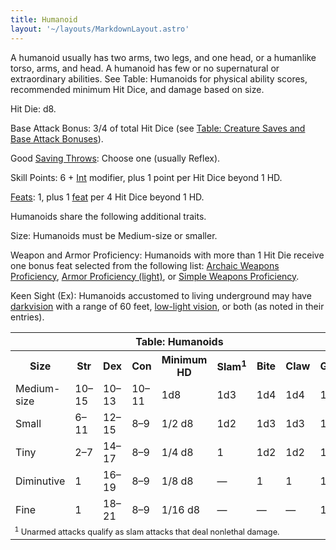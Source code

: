 ```yaml
---
title: Humanoid
layout: '~/layouts/MarkdownLayout.astro'
---
```

A humanoid usually has two arms, two legs, and one head, or a humanlike torso,
arms, and head. A humanoid has few or no supernatural or extraordinary
abilities. See Table: Humanoids for physical ability scores, recommended
minimum Hit Dice, and damage based on size.

Hit Die: d8.

Base Attack Bonus: 3/4 of total Hit Dice (see [Table: Creature Saves and Base Attack Bonuses](/modern.d20.srd/environment.hazards)).

Good [Saving Throws](/modern.d20.srd/basics/saving.throws): Choose one
(usually Reflex).

Skill Points: 6 + [Int](/modern.d20.srd/basics/ability.scores) modifier, plus
1 point per Hit Dice beyond 1 HD.

[Feats](/modern.d20.srd/feats): 1, plus 1 [feat](/modern.d20.srd/feats) per 4
Hit Dice beyond 1 HD.

Humanoids share the following additional traits.

Size: Humanoids must be Medium-size or smaller.

Weapon and Armor Proficiency: Humanoids with more than 1 Hit Die receive one
bonus feat selected from the following list: [Archaic Weapons Proficiency](/modern.d20.srd/feats/archaic.weapons.proficiency), [Armor Proficiency (light)](/modern.d20.srd/feats/armor.proficiency.light), or
[Simple Weapons Proficiency](/modern.d20.srd/feats/simple.weapons.proficiency).

Keen Sight (Ex): Humanoids accustomed to living underground may have
[darkvision](/modern.d20.srd/special.abilities/darkvision) with a range of 60
feet, [low-light vision](/modern.d20.srd/special.abilities/low.light.vision),
or both (as noted in their entries).


<table> <th colspan="9"> Table: Humanoids</th> <tr><th> Size</th><th> Str</th><th> Dex</th><th> Con</th><th> Minimum HD</th><th> Slam<sup>1</sup></th><th> Bite</th><th> Claw</th><th> Gore </th></tr> <tr><td> Medium-size</td><td> 10–15</td><td> 10–13</td><td> 10–11</td><td> 1d8</td><td> 1d3</td><td> 1d4</td><td> 1d4</td><td> 1d6 </td></tr> <tr class="shaded"><td> Small</td><td> 6–11</td><td> 12–15</td><td> 8–9</td><td> 1/2 d8</td><td> 1d2</td><td> 1d3</td><td> 1d3</td><td> 1d4 </td></tr> <tr><td> Tiny</td><td> 2–7</td><td> 14–17</td><td> 8–9</td><td> 1/4 d8</td><td> 1</td><td> 1d2</td><td> 1d2</td><td> 1d3 </td></tr> <tr class="shaded"><td>Diminutive</td><td> 1</td><td> 16–19</td><td> 8–9</td><td> 1/8 d8</td><td> —</td><td> 1</td><td> 1</td><td> 1d2 </td></tr> <tr><td>Fine</td><td> 1</td><td> 18–21</td><td> 8–9</td><td> 1/16 d8</td><td> —</td><td> —</td><td> —</td><td> 1 </td></tr> <tr><td colspan="9" style="font-size: .8em; text-align: left"> <sup>1</sup> Unarmed attacks qualify as slam attacks that deal nonlethal damage. </td></tr></table>



